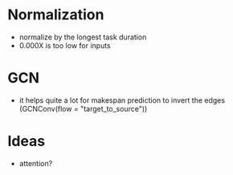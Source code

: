 # Normalization
- normalize by the longest task duration
- 0.000X is too low for inputs

# GCN
- it helps quite a lot for makespan prediction to invert the edges (GCNConv(flow = "target_to_source"))

# Ideas
- attention?
